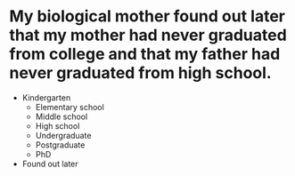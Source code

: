 # My biological mother found out later that my mother had never graduated from college and that my father had never graduated from high school.
- Kindergarten
  - Elementary school
  - Middle school
  - High school
  - Undergraduate
  - Postgraduate
  - PhD
- Found out later
